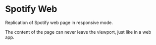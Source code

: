 # Spotify Web

Replication of Spotify web page in responsive mode.

The content of the page can never leave the viewport, just like in a web app.